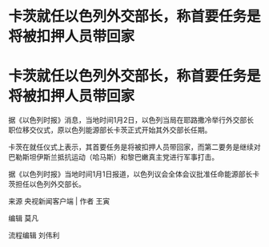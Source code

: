 # 卡茨就任以色列外交部长，称首要任务是将被扣押人员带回家

# 卡茨就任以色列外交部长，称首要任务是将被扣押人员带回家

据《以色列时报》消息，当地时间1月2日，以色列当局在耶路撒冷举行外交部长职位移交仪式，原以色列能源部长卡茨正式开始其外交部长任期。

卡茨在就任仪式上表示，其首要任务是将被扣押人员带回家，而第二要务是继续对巴勒斯坦伊斯兰抵抗运动（哈马斯）和黎巴嫩真主党进行军事打击。

据《以色列时报》当地时间1月1日报道，以色列议会全体会议批准任命能源部长卡茨担任以色列外交部长。

来源 央视新闻客户端 | 作者 王寅

编辑 莫凡

流程编辑 刘伟利

